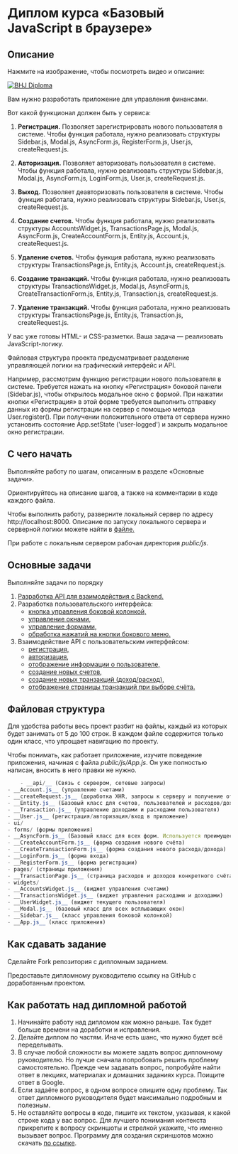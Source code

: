 # Диплом курса «Базовый JavaScript в браузере»

## Описание

Нажмите на изображение, чтобы посмотреть видео и описание:

[![BHJ Diploma](https://img.youtube.com/vi/zXOyBIajWsM/0.jpg)](https://www.youtube.com/watch?v=zXOyBIajWsM)


Вам нужно разработать приложение для
управления финансами.

Вот какой функционал должен быть у сервиса:

1. **Регистрация.** Позволяет зарегистрировать нового пользователя в системе.
   Чтобы функция работала, нужно реализовать
   структуры Sidebar.js, Modal.js, AsyncForm.js, RegisterForm.js, User.js, createRequest.js.

2. **Авторизация.** Позволяет авторизовать пользователя в системе. Чтобы функция работала, нужно реализовать структуры Sidebar.js, Modal.js, AsyncForm.js,
   LoginForm.js, User.js, createRequest.js.

3. **Выход.** Позволяет деавторизовать пользователя в системе. Чтобы функция работала, нужно реализовать структуры Sidebar.js, User.js, createRequest.js.

4. **Создание счетов.** Чтобы функция работала, нужно реализовать структуры AccountsWidget.js, TransactionsPage.js, Modal.js,
   AsyncForm.js, CreateAccountForm.js, Entity.js, Account.js, createRequest.js.

5. **Удаление счетов.** Чтобы функция работала, нужно реализовать структуры TransactionsPage.js, Entity.js, Account.js, createRequest.js.

6. **Создание транзакций.** Чтобы функция работала, нужно реализовать структуры TransactionsWidget.js, Modal.js, AsyncForm.js,
   CreateTransactionForm.js, Entity.js, Transaction.js, createRequest.js.

7. **Удаление транзакций.** Чтобы функция работала, нужно реализовать структуры TransactionsPage.js, Entity.js, Transaction.js, createRequest.js.

У вас уже готовы HTML- и CSS-разметки. Ваша задача — реализовать JavaScript-логику.

Файловая структура проекта предусматривает разделение управляющей логики на графический интерфейс и API.

Например, рассмотрим функцию регистрации нового пользователя в системе. Требуется нажать на кнопку «Регистрация»
боковой панели (Sidebar.js), чтобы открылось модальное окно с формой. При нажатии кнопки «Регистрация» в этой форме требуется выполнить отправку данных из формы регистрации на сервер с помощью метода User.register(). При получении положительного ответа от сервера нужно установить состояние
App.setState ('user-logged') и закрыть модальное окно регистрации.

## С чего начать

Выполняйте работу по шагам, описанным
в разделе «Основные задачи».

Ориентируйтесь на описание шагов, а также на комментарии
в коде каждого файла.

Чтобы выполнить работу, разверните локальный сервер по адресу http://localhost:8000. Описание по запуску локального сервера и серверной логики можете найти в [файле.](./md/server.md)

При работе с локальным сервером рабочая директория *public/js*.

## Основные задачи

Выполняйте задачи по порядку

1. [Разработка API для взаимодействия с Backend.](./md/api.md)
2. Разработка пользовательского интерфейса:
   * [кнопка управления боковой колонкой,](./md/sidebar-toggle.md)
   * [управление окнами,](./md/modals.md)
   * [управление формами,](./md/async-forms.md)
   * [обработка нажатий на кнопки бокового меню.](./md/sidebar-links.md)
3. Взаимодействие API с пользовательским интерфейсом:
   * [регистрация,](./md/register.md)
   * [авторизация,](./md/login.md)
   * [отображение информации о пользователе,](./md/user-widget.md)
   * [создание новых счетов,](./md/create-accounts.md)
   * [создание новых транзакций (доход/расход),](./md/create-transactions.md)
   * [отображение страницы транзакций при выборе счёта.](./md/display-transactions.md)

## Файловая структура

Для удобства работы весь проект разбит на файлы,
каждый из которых будет занимать от 5 до 100 строк. В каждом файле содержится только
один класс, что упрощает навигацию по проекту.

Чтобы понимать, как работает приложение, изучите поведение приложения, начиная с файла
*public/js/App.js*. Он уже полностью написан, вносить в него правки не нужно.

```js
    - __api/__ (Связь с сервером, сетевые запросы)
- __Account.js__ (управление счетами)
- __createRequest.js__ (доработка XHR, запросы к серверу и получение ответов)
- __Entity.js__ (Базовый класс для счетов, пользователей и расходов/доходов)
- __Transaction.js__ (управление доходами и расходами пользователя)
- __User.js__ (регистрация/авторизация/вход в приложение)
- ui/
- forms/ (формы приложения)
- __AsyncForm.js__ (Базовый класс для всех форм. Используется преимущественно во всплывающих окнах)
- __CreateAccountForm.js__ (форма создания нового счёта)
- __CreateTransactionForm.js__ (форма создания нового расхода/дохода)
- __LoginForm.js__ (форма входа)
- __RegisterForm.js__ (форма регистрации)
- pages/ (страницы приложения)
- __TransactionPage.js__ (страница расходов и доходов конкретного счёта)
- widgets/
- __AccountsWidget.js__ (виджет управления счетами)
- __TransactionsWidget.js__ (виджет управления расходами и доходами)
- __UserWidget.js__ (виджет текущего пользователя)
- __Modal.js__ (базовый класс для всех всплывающих окон)
- __Sidebar.js__ (класс управления боковой колонкой)
- __App.js__ (класс приложения)
```

## Как сдавать задание

Сделайте Fork репозитория с дипломным заданием.

Предоставьте дипломному руководителю ссылку на GitHub с доработанным проектом.

## Как работать над дипломной работой ## 
1. Начинайте работу над дипломом как можно раньше. Так будет больше времени на доработки и исправления.
2. Делайте диплом по частям. Иначе есть шанс, что нужно будет всё переделывать.
3. В случае любой сложности вы можете задать вопрос дипломному руководителю. Но лучше сначала попробовать решить проблему самостоятельно. Прежде чем задавать вопрос, попробуйте найти ответ в лекциях, материалах и домашних заданиях курса. Поищите ответ в Google.
4. Если задаёте вопрос, в одном вопросе опишите одну проблему. Так ответ дипломного руководителя будет максимально подробным и полезным.
5. Не оставляйте вопросы в коде, пишите их текстом, указывая, к какой строке кода у вас вопрос. Для лучшего понимания контекста прикрепите к вопросу скриншоты и стрелкой укажите, что именно вызывает вопрос. Программу для создания скриншотов можно скачать [по ссылке](https://app.prntscr.com/ru/).
